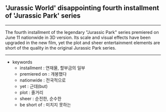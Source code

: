 ## 'Jurassic World' disappointing fourth installment of 'Jurassic Park' series

---

The fourth installment of the legendary "Jurassic Park" series premiered on June 11 nationwide in 3D version.
Its scale and visual effects have been upgraded in the new film, yet the plot and sheer entertainment elements are short of the quality in the original Jurassic Park series.

---

- keywords
  - installment : 연재물, 할부금의 일부
  - premiered on : 개봉했다
  - nationwide : 전국적으로
  - yet : 근데(but)
  - plot : 줄거리
  - sheer : 순전한, 순수한
  - be short of : 미치지 못하는

